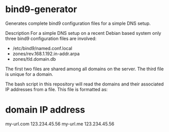 bind9-generator
===============

Generates complete bind9 configuration files for a simple DNS setup. 

Description
For a simple DNS setup on a recent Debian based system only three bind9 configuration files are involved:
* /etc/bind9/named.conf.local
* zones/rev.168.1.192.in-addr.arpa
* zones/tld.domain.db

The first two files are shared among all domains on the server. The third file is unique for a domain. 

The bash script in this repository will read the domains and their associated IP addresses from a file. This file is formatted as:

# domain	IP address
my-url.com	123.234.45.56
my-url.me	123.234.45.56




